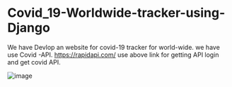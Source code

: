 # Covid_19-Worldwide-tracker-using-Django

We have Devlop an website for covid-19 tracker for world-wide.
we have use Covid -API.
https://rapidapi.com/
use above link for getting API login and get covid API.


![image](https://user-images.githubusercontent.com/35261062/165515114-bac2be34-9730-4755-8530-fa33924b16d3.png)
